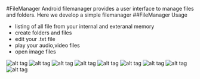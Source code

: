 #FileManager
Android filemanager provides a user interface to manage files and folders. Here we develop a simple filemanager
##FileManager Usage
 * listing of all file from your internal and exteranal memory 
 * create folders and files
 * edit your .txt file
 * play your audio,video files
 * open image files
 

![alt tag](https://raw.githubusercontent.com/satishtamada/FileManager/screenshots/app/src/main/ScreenShots/a.jpg)
![alt tag](https://raw.githubusercontent.com/satishtamada/FileManager/screenshots/app/src/main/ScreenShots/f.jpg)
![alt tag](https://raw.githubusercontent.com/satishtamada/FileManager/screenshots/app/src/main/ScreenShots/b.jpg)
![alt tag](https://raw.githubusercontent.com/satishtamada/FileManager/screenshots/app/src/main/ScreenShots/d.jpg)
![alt tag](https://raw.githubusercontent.com/satishtamada/FileManager/screenshots/app/src/main/ScreenShots/c.jpg)
![alt tag](https://raw.githubusercontent.com/satishtamada/FileManager/screenshots/app/src/main/ScreenShots/e.jpg)
![alt tag](https://raw.githubusercontent.com/satishtamada/FileManager/screenshots/app/src/main/ScreenShots/g.jpg)
![alt tag](https://raw.githubusercontent.com/satishtamada/FileManager/screenshots/app/src/main/ScreenShots/h.jpg)
![alt tag](https://raw.githubusercontent.com/satishtamada/FileManager/screenshots/app/src/main/ScreenShots/i.jpg)

